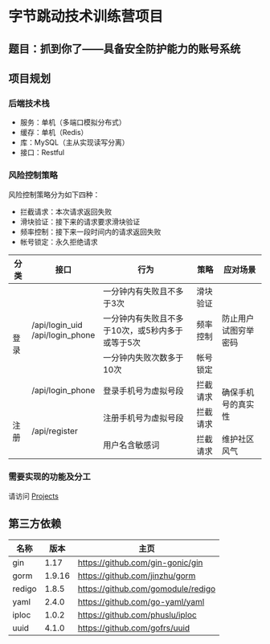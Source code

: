 # 字节跳动技术训练营项目
## 题目：抓到你了——具备安全防护能力的账号系统
## 项目规划
### 后端技术栈
- 服务：单机（多端口模拟分布式）
- 缓存：单机（Redis）
- 库：MySQL（主从实现读写分离）
- 接口：Restful

### 风险控制策略

风险控制策略分为如下四种：
- 拦截请求：本次请求返回失败
- 滑块验证：接下来的请求要求滑块验证
- 频率控制：接下来一段时间内的请求返回失败
- 帐号锁定：永久拒绝请求

<table>
<thead>
  <tr>
    <th>分类<br></th>
    <th>接口</th>
    <th>行为</th>
    <th>策略</th>
    <th>应对场景</th>
  </tr>
</thead>
<tbody>
  <tr>
    <td rowspan="4">登录</td>
    <td rowspan="3">/api/login_uid<br>/api/login_phone<br></td>
    <td>一分钟内有失败且不多于3次<br></td>
    <td>滑块验证</td>
    <td rowspan="3">防止用户试图穷举密码</td>
  </tr>
  <tr>
    <td>一分钟内有失败且不多于10次，或5秒内多于或等于5次</td>
    <td>频率控制<br></td>
  </tr>
  <tr>
    <td>一分钟内失败次数多于10次</td>
    <td>帐号锁定</td>
  </tr>
  <tr>
    <td>/api/login_phone</td>
    <td>登录手机号为虚拟号段</td>
    <td>拦截请求</td>
    <td rowspan="2">确保手机号的真实性</td>
  </tr>
  <tr>
    <td rowspan="2">注册</td>
    <td rowspan="2">/api/register</td>
    <td>注册手机号为虚拟号段</td>
    <td>拦截请求</td>
  </tr>
  <tr>
    <td>用户名含敏感词</td>
    <td>拦截请求</td>
    <td>维护社区风气<br></td>
  </tr>
</tbody>
</table>

### 需要实现的功能及分工
请访问 [Projects](https://github.com/techtrainingcamp-security-10/techtrainingcamp-security-10/projects)

## 第三方依赖
| 名称         | 版本  | 主页                                       |
| ----------- | ----- | ----------------------------------------- |
| gin         | 1.17  | https://github.com/gin-gonic/gin          |
| gorm        | 1.9.16| https://github.com/jinzhu/gorm            |
| redigo      | 1.8.5 | https://github.com/gomodule/redigo        |
| yaml        | 2.4.0 | https://github.com/go-yaml/yaml           |
| iploc       | 1.0.2 | https://github.com/phuslu/iploc           |
| uuid        | 4.1.0 | https://github.com/gofrs/uuid             |
